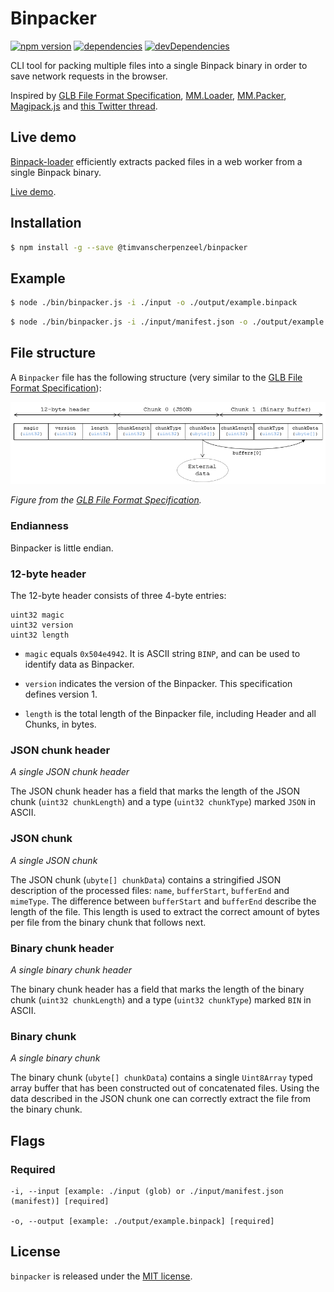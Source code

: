 # Binpacker

[![npm version](https://badge.fury.io/js/%40timvanscherpenzeel%2Fbinpacker.svg)](https://www.npmjs.com/package/@timvanscherpenzeel/binpacker)
[![dependencies](https://david-dm.org/timvanscherpenzeel/binpacker.svg)](https://david-dm.org/timvanscherpenzeel/binpacker)
[![devDependencies](https://david-dm.org/timvanscherpenzeel/binpacker/dev-status.svg)](https://david-dm.org/timvanscherpenzeel/binpacker#info=devDependencies)

CLI tool for packing multiple files into a single Binpack binary in order to save network requests in the browser.

Inspired by [GLB File Format Specification](https://github.com/KhronosGroup/glTF/tree/master/specification/2.0#glb-file-format-specification), [MM.Loader](https://github.com/MM56/MM.Loader), [MM.Packer](https://github.com/MM56/mm-packer), [Magipack.js](https://github.com/keitakun/Magipack.js) and [this Twitter thread](https://twitter.com/tvscherpenzeel/status/1015124298812489728).

## Live demo

[Binpack-loader](https://github.com/timvanscherpenzeel/binpacker-loader) efficiently extracts packed files in a web worker from a single Binpack binary.

[Live demo](https://timvanscherpenzeel.github.io/binpacker-loader/).

## Installation

```sh
$ npm install -g --save @timvanscherpenzeel/binpacker
```

## Example

```sh
$ node ./bin/binpacker.js -i ./input -o ./output/example.binpack
```

```sh
$ node ./bin/binpacker.js -i ./input/manifest.json -o ./output/example.binpack
```

## File structure

A `Binpacker` file has the following structure (very similar to the [GLB File Format Specification](https://github.com/KhronosGroup/glTF/tree/master/specification/2.0#glb-file-format-specification)):

![file_structure](/docs/file_structure.png?raw=true)

_Figure from the [GLB File Format Specification](https://github.com/KhronosGroup/glTF/tree/master/specification/2.0)._

### Endianness

Binpacker is little endian.

### 12-byte header

The 12-byte header consists of three 4-byte entries:

```
uint32 magic
uint32 version
uint32 length
```

- `magic` equals `0x504e4942`. It is ASCII string `BINP`, and can be used to identify data as Binpacker.

- `version` indicates the version of the Binpacker. This specification defines version 1.

- `length` is the total length of the Binpacker file, including Header and all Chunks, in bytes.

### JSON chunk header

_A single JSON chunk header_

The JSON chunk header has a field that marks the length of the JSON chunk (`uint32 chunkLength`) and a type (`uint32 chunkType`) marked `JSON` in ASCII.

### JSON chunk

_A single JSON chunk_

The JSON chunk (`ubyte[] chunkData`) contains a stringified JSON description of the processed files: `name`, `bufferStart`, `bufferEnd` and `mimeType`. The difference between `bufferStart` and `bufferEnd` describe the length of the file. This length is used to extract the correct amount of bytes per file from the binary chunk that follows next.

### Binary chunk header

_A single binary chunk header_

The binary chunk header has a field that marks the length of the binary chunk (`uint32 chunkLength`) and a type (`uint32 chunkType`) marked `BIN` in ASCII.

### Binary chunk

_A single binary chunk_

The binary chunk (`ubyte[] chunkData`) contains a single `Uint8Array` typed array buffer that has been constructed out of concatenated files. Using the data described in the JSON chunk one can correctly extract the file from the binary chunk.

## Flags

### Required

    -i, --input [example: ./input (glob) or ./input/manifest.json (manifest)] [required]

    -o, --output [example: ./output/example.binpack] [required]

## License

`binpacker` is released under the [MIT license](https://raw.githubusercontent.com/TimvanScherpenzeel/binpacker/master/LICENSE).
